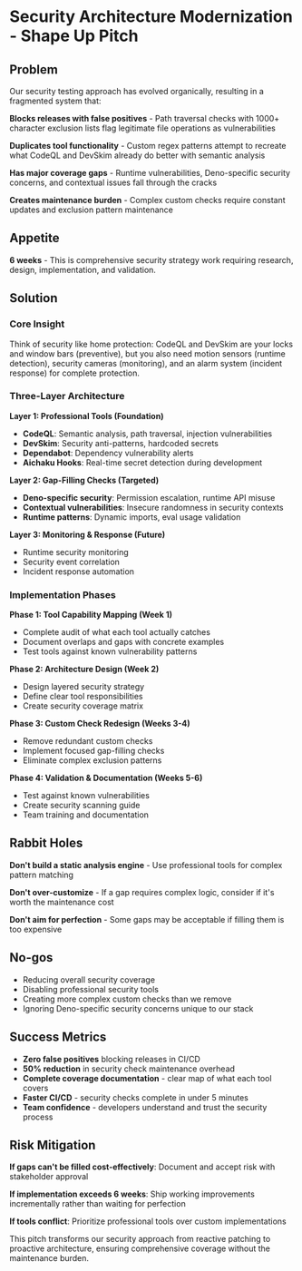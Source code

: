 # Security Architecture Modernization - Shape Up Pitch

## Problem

Our security testing approach has evolved organically, resulting in a fragmented
system that:

**Blocks releases with false positives** - Path traversal checks with 1000+
character exclusion lists flag legitimate file operations as vulnerabilities

**Duplicates tool functionality** - Custom regex patterns attempt to recreate
what CodeQL and DevSkim already do better with semantic analysis

**Has major coverage gaps** - Runtime vulnerabilities, Deno-specific security
concerns, and contextual issues fall through the cracks

**Creates maintenance burden** - Complex custom checks require constant updates
and exclusion pattern maintenance

## Appetite

**6 weeks** - This is comprehensive security strategy work requiring research,
design, implementation, and validation.

## Solution

### Core Insight

Think of security like home protection: CodeQL and DevSkim are your locks and
window bars (preventive), but you also need motion sensors (runtime detection),
security cameras (monitoring), and an alarm system (incident response) for
complete protection.

### Three-Layer Architecture

**Layer 1: Professional Tools (Foundation)**

- **CodeQL**: Semantic analysis, path traversal, injection vulnerabilities
- **DevSkim**: Security anti-patterns, hardcoded secrets
- **Dependabot**: Dependency vulnerability alerts
- **Aichaku Hooks**: Real-time secret detection during development

**Layer 2: Gap-Filling Checks (Targeted)**

- **Deno-specific security**: Permission escalation, runtime API misuse
- **Contextual vulnerabilities**: Insecure randomness in security contexts
- **Runtime patterns**: Dynamic imports, eval usage validation

**Layer 3: Monitoring & Response (Future)**

- Runtime security monitoring
- Security event correlation
- Incident response automation

### Implementation Phases

**Phase 1: Tool Capability Mapping (Week 1)**

- Complete audit of what each tool actually catches
- Document overlaps and gaps with concrete examples
- Test tools against known vulnerability patterns

**Phase 2: Architecture Design (Week 2)**

- Design layered security strategy
- Define clear tool responsibilities
- Create security coverage matrix

**Phase 3: Custom Check Redesign (Weeks 3-4)**

- Remove redundant custom checks
- Implement focused gap-filling checks
- Eliminate complex exclusion patterns

**Phase 4: Validation & Documentation (Weeks 5-6)**

- Test against known vulnerabilities
- Create security scanning guide
- Team training and documentation

## Rabbit Holes

**Don't build a static analysis engine** - Use professional tools for complex
pattern matching

**Don't over-customize** - If a gap requires complex logic, consider if it's
worth the maintenance cost

**Don't aim for perfection** - Some gaps may be acceptable if filling them is
too expensive

## No-gos

- Reducing overall security coverage
- Disabling professional security tools
- Creating more complex custom checks than we remove
- Ignoring Deno-specific security concerns unique to our stack

## Success Metrics

- **Zero false positives** blocking releases in CI/CD
- **50% reduction** in security check maintenance overhead
- **Complete coverage documentation** - clear map of what each tool covers
- **Faster CI/CD** - security checks complete in under 5 minutes
- **Team confidence** - developers understand and trust the security process

## Risk Mitigation

**If gaps can't be filled cost-effectively**: Document and accept risk with
stakeholder approval

**If implementation exceeds 6 weeks**: Ship working improvements incrementally
rather than waiting for perfection

**If tools conflict**: Prioritize professional tools over custom implementations

This pitch transforms our security approach from reactive patching to proactive
architecture, ensuring comprehensive coverage without the maintenance burden.
